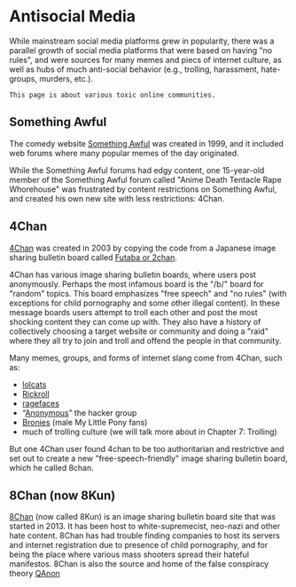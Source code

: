 # Antisocial Media

While mainstream social media platforms grew in popularity, there was a parallel growth of social media platforms that were based on having "no rules", and were sources for many memes and piecs of internet culture, as well as hubs of much anti-social behavior (e.g., trolling, harassment, hate-groups, murders, etc.).

```{note}
This page is about various toxic online communities.
```

## Something Awful
The comedy website [Something Awful](https://en.wikipedia.org/wiki/Something_Awful) was created in 1999, and it included web forums where many popular memes of the day originated.

While the Something Awful forums had edgy content, one 15-year-old member of the Something Awful forum called "Anime Death Tentacle Rape Whorehouse" was frustrated by content restrictions on Something Awful, and created his own new site with less restrictions: 4Chan.

## 4Chan
[4Chan](https://en.wikipedia.org/wiki/4chan) was created in 2003 by copying the code from a Japanese image sharing bulletin board called [Futaba or 2chan](https://en.wikipedia.org/wiki/Futaba_Channel).

4Chan has various image sharing bulletin boards, where users post anonymously. Perhaps the most infamous board is the "/b/" board for "random" topics. This board emphasizes "free speech" and "no rules" (with exceptions for child pornography and some other illegal content). In these message boards users attempt to troll each other and post the most shocking content they can come up with. They also have a history of collectively choosing a target website or community and doing a "raid" where they all try to join and troll and offend the people in that community.

Many memes, groups, and forms of internet slang come from 4Chan, such as:
- [lolcats](https://knowyourmeme.com/memes/lolcats)
- [Rickroll](https://knowyourmeme.com/memes/rickroll)
- [ragefaces](https://knowyourmeme.com/memes/subcultures/rage-comics)
- “[Anonymous](https://en.wikipedia.org/wiki/Anonymous_(hacker_group))” the hacker group
- [Bronies](https://www.theatlantic.com/technology/archive/2020/06/my-little-pony-nazi-4chan-black-lives-matter/613348/) (male My Little Pony fans)
- much of trolling culture (we will talk more about in Chapter 7: Trolling)

But one 4Chan user found 4chan to be too authoritarian and restrictive and set out to create a new "free-speech-friendly" image sharing bulletin board, which he called 8chan.

## 8Chan (now 8Kun)

[8Chan](https://en.wikipedia.org/wiki/8chan) (now called 8Kun) is an image sharing bulletin board site that was started in 2013. It has been host to white-supremecist, neo-nazi and other hate content. 8Chan has had trouble finding companies to host its servers and internet registration due to presence of child pornography, and for being the place where various mass shooters spread their hateful manifestos. 8Chan is also the source and home of the false conspiracy theory [QAnon](https://en.wikipedia.org/wiki/QAnon/)
